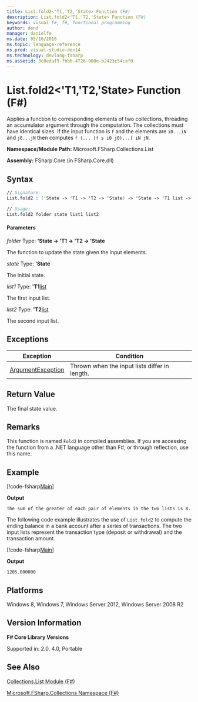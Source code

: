 ```yaml
---
title: List.fold2<'T1,'T2,'State> Function (F#)
description: List.fold2<'T1,'T2,'State> Function (F#)
keywords: visual f#, f#, functional programming
author: dend
manager: danielfe
ms.date: 05/16/2016
ms.topic: language-reference
ms.prod: visual-studio-dev14
ms.technology: devlang-fsharp
ms.assetid: 3c8edaf5-fbbb-4726-900e-b2423c54caf0 
---
```


# List.fold2<'T1,'T2,'State> Function (F#)

Applies a function to corresponding elements of two collections, threading an accumulator argument through the computation. The collections must have identical sizes. If the input function is `f` and the elements are `i0...iN` and `j0...jN` then computes `f (... (f s i0 j0)...) iN jN`.

**Namespace/Module Path:** Microsoft.FSharp.Collections.List

**Assembly:** FSharp.Core (in FSharp.Core.dll)


## Syntax

```fsharp
// Signature:
List.fold2 : ('State -> 'T1 -> 'T2 -> 'State) -> 'State -> 'T1 list -> 'T2 list -> 'State

// Usage:
List.fold2 folder state list1 list2
```

#### Parameters
*folder*
Type: **'State -&gt; 'T1 -&gt; 'T2 -&gt; 'State**


The function to update the state given the input elements.


*state*
Type: **'State**


The initial state.


*list1*
Type: **'T1**[list](https://msdn.microsoft.com/library/c627b668-477b-4409-91ed-06d7f1b3e4a7)


The first input list.


*list2*
Type: **'T2**[list](https://msdn.microsoft.com/library/c627b668-477b-4409-91ed-06d7f1b3e4a7)


The second input list.

## Exceptions

|Exception|Condition|
|----|----|
|[ArgumentException](https://msdn.microsoft.com/library/system.argumentexception.aspx)|Thrown when the input lists differ in length.|

## Return Value

The final state value.

## Remarks
This function is named `Fold2` in compiled assemblies. If you are accessing the function from a .NET language other than F#, or through reflection, use this name.

## Example

[!code-fsharp[Main](../../../samples/snippets/fslists/snippet28.fs)]

**Output**

```
The sum of the greater of each pair of elements in the two lists is 8.
```

The following code example illustrates the use of `List.fold2` to compute the ending balance in a bank account after a series of transactions. The two input lists represent the transaction type (deposit or withdrawal) and the transaction amount.

[!code-fsharp[Main](../../../samples/snippets/fslists/snippet29.fs)]

**Output**

```
1205.000000
```

## Platforms
Windows 8, Windows 7, Windows Server 2012, Windows Server 2008 R2

## Version Information
**F# Core Library Versions**

Supported in: 2.0, 4.0, Portable

## See Also
[Collections.List Module &#40;F&#35;&#41;](Collections.List-Module-%5BFSharp%5D.md)

[Microsoft.FSharp.Collections Namespace &#40;F&#35;&#41;](Microsoft.FSharp.Collections-Namespace-%5BFSharp%5D.md)